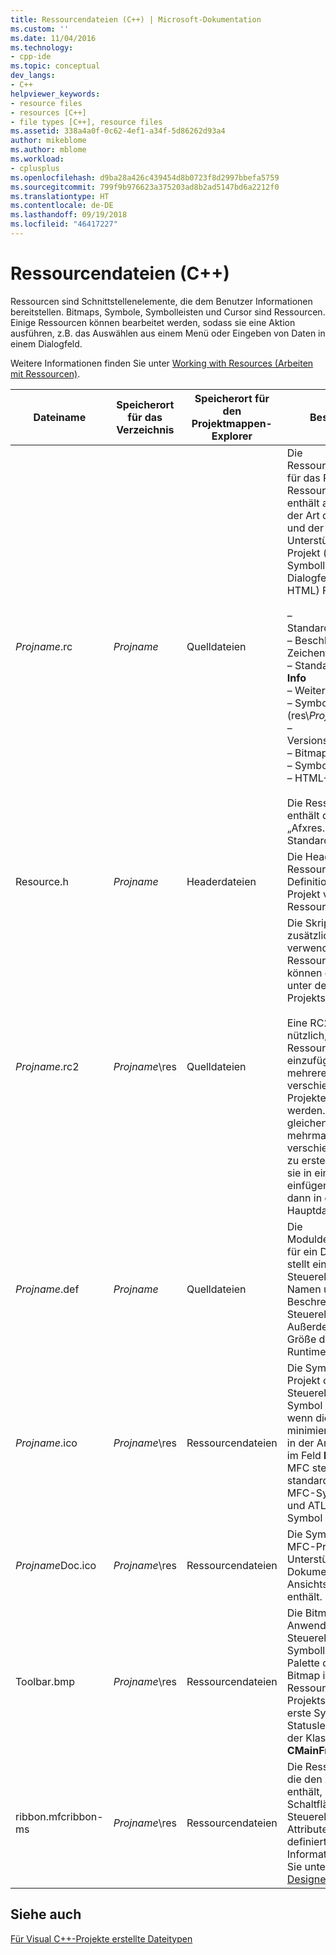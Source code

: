 ```yaml
---
title: Ressourcendateien (C++) | Microsoft-Dokumentation
ms.custom: ''
ms.date: 11/04/2016
ms.technology:
- cpp-ide
ms.topic: conceptual
dev_langs:
- C++
helpviewer_keywords:
- resource files
- resources [C++]
- file types [C++], resource files
ms.assetid: 338a4a0f-0c62-4ef1-a34f-5d86262d93a4
author: mikeblome
ms.author: mblome
ms.workload:
- cplusplus
ms.openlocfilehash: d9ba28a426c439454d8b0723f8d2997bbefa5759
ms.sourcegitcommit: 799f9b976623a375203ad8b2ad5147bd6a2212f0
ms.translationtype: HT
ms.contentlocale: de-DE
ms.lasthandoff: 09/19/2018
ms.locfileid: "46417227"
---
```

# <a name="resource-files-c"></a>Ressourcendateien (C++)

Ressourcen sind Schnittstellenelemente, die dem Benutzer Informationen bereitstellen. Bitmaps, Symbole, Symbolleisten und Cursor sind Ressourcen. Einige Ressourcen können bearbeitet werden, sodass sie eine Aktion ausführen, z.B. das Auswählen aus einem Menü oder Eingeben von Daten in einem Dialogfeld.

Weitere Informationen finden Sie unter [Working with Resources (Arbeiten mit Ressourcen)](../windows/working-with-resource-files.md).

|Dateiname|Speicherort für das Verzeichnis|Speicherort für den Projektmappen-Explorer|Beschreibung |
|---------------|------------------------|--------------------------------|-----------------|
|*Projname*.rc|*Projname*|Quelldateien|Die Ressourcenskriptdatei für das Projekt. Die Ressourcenskriptdatei enthält abhängig von der Art des Projekts und der ausgewählten Unterstützung für das Projekt (z.B. Symbolleisten, Dialogfelder oder HTML) Folgendes:<br /><br /> – Standardmenüdefinition<br />– Beschleuniger und Zeichenfolgentabellen<br />– Standarddialogfeld **Info**<br />– Weitere Dialogfelder<br />– Symboldatei (res\\*Projname*.ico)<br />– Versionsinformationen<br />– Bitmaps<br />– Symbolleiste<br />– HTML-Dateien<br /><br /> Die Ressourcendatei enthält die Datei „Afxres.rc“ für MFC-Standardressourcen.|
|Resource.h|*Projname*|Headerdateien|Die Headerdatei für Ressourcen, die Definitionen für die vom Projekt verwendeten Ressourcen enthält.|
|*Projname*.rc2|*Projname*\res|Quelldateien|Die Skriptdatei, die zusätzliche vom Projekt verwendete Ressourcen enthält. Sie können die RC2-Datei unter der RC-Datei des Projekts einfügen.<br /><br /> Eine RC2-Datei ist nützlich, um Ressourcen einzufügen, die von mehreren verschiedenen Projekten verwendet werden. Anstatt die gleichen Ressourcen mehrmals für verschiedene Projekte zu erstellen, können Sie sie in eine RC2-Datei einfügen und diese dann in die RC-Hauptdatei einfügen.|
|*Projname*.def|*Projname*|Quelldateien|Die Moduldefinitionsdatei für ein DLL-Projekt. Sie stellt einem Steuerelement den Namen und die Beschreibung des Steuerelements bereit. Außerdem gibt Sie die Größe des Heaps der Runtime an.|
|*Projname*.ico|*Projname*\res|Ressourcendateien|Die Symboldatei für das Projekt oder Steuerelement. Dieses Symbol wird angezeigt, wenn die Anwendung minimiert wird. Es wird in der Anwendung auch im Feld **Info** verwendet. MFC stellt standardmäßig das MFC-Symbol bereit, und ATL stellt das ATL-Symbol bereit.|
|*Projname*Doc.ico|*Projname*\res|Ressourcendateien|Die Symboldatei für ein MFC-Projekt, das Unterstützung für die Dokument- oder Ansichtsarchitektur enthält.|
|Toolbar.bmp|*Projname*\res|Ressourcendateien|Die Bitmapdatei, die die Anwendung oder das Steuerelement in einer Symbolleiste oder Palette darstellt. Diese Bitmap ist in der Ressourcendatei des Projekts enthalten. Die erste Symbolleiste und Statusleiste werden in der Klasse **CMainFrame** erstellt.|
|ribbon.mfcribbon-ms|*Projname*\res|Ressourcendateien|Die Ressourcendatei, die den XML-Code enthält, der die Schaltflächen, Steuerelemente und Attribute im Menüband definiert. Weitere Informationen finden Sie unter [Ribbon Designer (MFC)](../mfc/ribbon-designer-mfc.md).|

## <a name="see-also"></a>Siehe auch

[Für Visual C++-Projekte erstellte Dateitypen](../ide/file-types-created-for-visual-cpp-projects.md)
